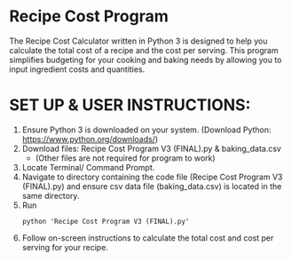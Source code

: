 # Recipe Cost Program

The Recipe Cost Calculator written in Python 3 is designed to help you calculate the total cost of a recipe and the cost per serving. This program simplifies budgeting for your cooking and baking needs by allowing you to input ingredient costs and quantities.

# SET UP & USER INSTRUCTIONS:
1. Ensure Python 3 is downloaded on your system. (Download Python: https://www.python.org/downloads/)
2. Download files: Recipe Cost Program V3 (FINAL).py & baking_data.csv
   - (Other files are not required for program to work)
3. Locate Terminal/ Command Prompt.
4. Navigate to directory containing the code file (Recipe Cost Program V3 (FINAL).py) and ensure csv data file (baking_data.csv) is located in the same directory.
5. Run
   ```nano
   python 'Recipe Cost Program V3 (FINAL).py'
   ```
6. Follow on-screen instructions to calculate the total cost and cost per serving for your recipe.

